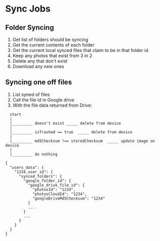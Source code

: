 # Sync Jobs

## Folder Syncing 

1. Get list of folders should be syncing
2. Get the current contents of each folder
3. Get the current local synced files that claim to be in that folder id
4. Keep any photos that exist from 3 in 2
5. Delete any that don't exist
6. Download any new ones

## Syncing one off files

1. List syned of files
2. Call the file id in Google drive
3. With the file data returned from Drive:
```
  start
  |
  |_________ doesn't exist _____ delete from device
  |
  |_________ isTrashed == true  _____ delete from device
  |
  |_________ md5Checksum !== storedChecksum  _____ update image on device
  |
  |_________ do nothing
```

```
{
  "users_data": {
    "1234_user_id": {
      "synced_folders": {
        "google_folder_id": { 
          "google_drive_file_id": {
            "photosId": "1234",
            "photosCloudId": "1234",
            "googleDriveMd5Checksum": "1234"
          }
          ...
        }
        ...
      }
    }
  }
}
```
